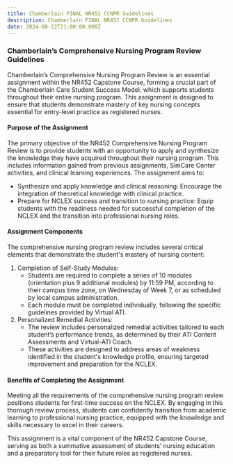 ```yaml
---
title: Chamberlain FINAL NR452 CCNPR Guidelines
description: Chamberlain FINAL NR452 CCNPR Guidelines
date: 2024-08-22T21:00:00.000Z
---
```


### Chamberlain’s Comprehensive Nursing Program Review Guidelines

Chamberlain’s Comprehensive Nursing Program Review is an essential assignment within the NR452 Capstone Course, forming a crucial part of the Chamberlain Care Student Success Model, which supports students throughout their entire nursing program. This assignment is designed to ensure that students demonstrate mastery of key nursing concepts essential for entry-level practice as registered nurses.

#### Purpose of the Assignment

The primary objective of the NR452 Comprehensive Nursing Program Review is to provide students with an opportunity to apply and synthesize the knowledge they have acquired throughout their nursing program. This includes information gained from previous assignments, SimCare Center activities, and clinical learning experiences. The assignment aims to:

* Synthesize and apply knowledge and clinical reasoning: Encourage the integration of theoretical knowledge with clinical practice.
* Prepare for NCLEX success and transition to nursing practice: Equip students with the readiness needed for successful completion of the NCLEX and the transition into professional nursing roles.

#### Assignment Components

The comprehensive nursing program review includes several critical elements that demonstrate the student's mastery of nursing content:

1. Completion of Self-Study Modules:
   * Students are required to complete a series of 10 modules (orientation plus 9 additional modules) by 11:59 PM, according to their campus time zone, on Wednesday of Week 7, or as scheduled by local campus administration.
   * Each module must be completed individually, following the specific guidelines provided by Virtual ATI.
2. Personalized Remedial Activities:
   * The review includes personalized remedial activities tailored to each student’s performance trends, as determined by their ATI Content Assessments and Virtual-ATI Coach.
   * These activities are designed to address areas of weakness identified in the student's knowledge profile, ensuring targeted improvement and preparation for the NCLEX.

#### Benefits of Completing the Assignment

Meeting all the requirements of the comprehensive nursing program review positions students for first-time success on the NCLEX. By engaging in this thorough review process, students can confidently transition from academic learning to professional nursing practice, equipped with the knowledge and skills necessary to excel in their careers.

This assignment is a vital component of the NR452 Capstone Course, serving as both a summative assessment of students’ nursing education and a preparatory tool for their future roles as registered nurses.

